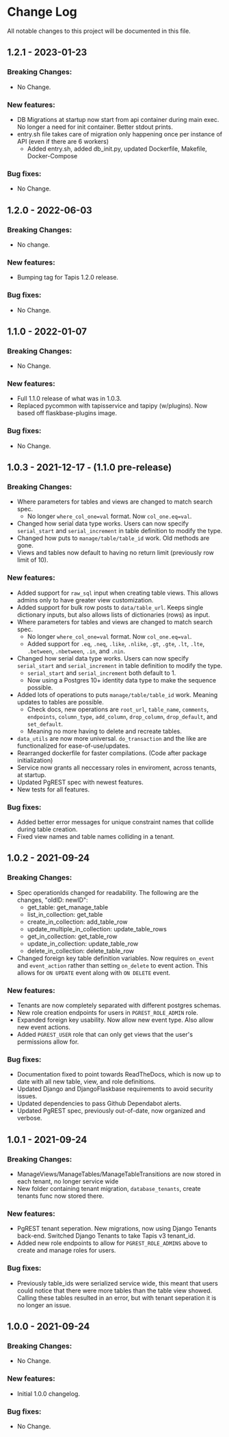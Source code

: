 
# Change Log

All notable changes to this project will be documented in this file.


## 1.2.1 - 2023-01-23
### Breaking Changes:
- No Change.

### New features:
- DB Migrations at startup now start from api container during main exec. No longer a need for init container. Better stdout prints.
- entry.sh file takes care of migration only happening once per instance of API (even if there are 6 workers)
    - Added entry.sh, added db_init.py, updated Dockerfile, Makefile, Docker-Compose

### Bug fixes:
- No Change.

## 1.2.0 - 2022-06-03
### Breaking Changes:
- No change.

### New features:
- Bumping tag for Tapis 1.2.0 release.

### Bug fixes:
- No Change.


## 1.1.0 - 2022-01-07
### Breaking Changes:
- No Change.

### New features:
- Full 1.1.0 release of what was in 1.0.3.
- Replaced pycommon with tapisservice and tapipy (w/plugins). Now based off flaskbase-plugins image.

### Bug fixes:
- No Change.

## 1.0.3 - 2021-12-17 - (1.1.0 pre-release)
### Breaking Changes:
- Where parameters for tables and views are changed to match search spec.
    - No longer `where_col_one=val` format. Now `col_one.eq=val`.
- Changed how serial data type works. Users can now specify `serial_start` and `serial_increment` in table definition to modify the type.
- Changed how puts to `manage/table/table_id` work. Old methods are gone.
- Views and tables now default to having no return limit (previously row limit of 10).

### New features:
- Added support for `raw_sql` input when creating table views. This allows admins only to have greater view customization.
- Added support for bulk row posts to `data/table_url`. Keeps single dictionary inputs, but also allows lists of dictionaries (rows) as input.
- Where parameters for tables and views are changed to match search spec.
    - No longer `where_col_one=val` format. Now `col_one.eq=val`.
    - Added support for `.eq`, `.neq`, `.like`, `.nlike`, `.gt`, `.gte`, `.lt`, `.lte`, `.between`, `.nbetween`, `.in`, and `.nin`.
- Changed how serial data type works. Users can now specify `serial_start` and `serial_increment` in table definition to modify the type.
    - `serial_start` and `serial_increment` both default to 1.
    - Now using a Postgres 10+ identity data type to make the sequence possible.
- Added lots of operations to puts `manage/table/table_id` work. Meaning updates to tables are possible.
    - Check docs, new operations are `root_url`, `table_name`, `comments`, `endpoints`, `column_type`, `add_column`, `drop_column`, `drop_default`, and `set_default`.
    - Meaning no more having to delete and recreate tables.
- `data_utils` are now more universal. `do_transaction` and the like are functionalized for ease-of-use/updates.
- Rearranged dockerfile for faster compilations. (Code after package initialization)
- Service now grants all neccessary roles in enviroment, across tenants, at startup.
- Updated PgREST spec with newest features.
- New tests for all features.

### Bug fixes:
- Added better error messages for unique constraint names that collide during table creation.
- Fixed view names and table names colliding in a tenant.


## 1.0.2 - 2021-09-24
### Breaking Changes:
- Spec operationIds changed for readability. The following are the changes, "oldID: newID":
    - get_table: get_manage_table
    - list_in_collection: get_table
    - create_in_collection: add_table_row
    - update_multiple_in_collection: update_table_rows
    - get_in_collection: get_table_row
    - update_in_collection: update_table_row
    - delete_in_collection: delete_table_row
- Changed foreign key table definition variables. Now requires `on_event` and `event_action` rather than setting `on_delete` to event action. This allows for `ON UPDATE` event along with `ON DELETE` event.

### New features:
- Tenants are now completely separated with different postgres schemas.
- New role creation endpoints for users in `PGREST_ROLE_ADMIN` role.
- Expanded foreign key usability. Now allow new event type. Also allow new event actions.
- Added `PGREST_USER` role that can only get views that the user's permissions allow for.

### Bug fixes:
- Documentation fixed to point towards ReadTheDocs, which is now up to date with all new table, view, and role definitions.
- Updated Django and DjangoFlaskbase requirements to avoid security issues.
- Updated dependencies to pass Github Dependabot alerts.
- Updated PgREST spec, previously out-of-date, now organized and verbose.


## 1.0.1 - 2021-09-24
### Breaking Changes:
- ManageViews/ManageTables/ManageTableTransitions are now stored in each tenant, no longer service wide
- New folder containing tenant migration, `database_tenants`, create tenants func now stored there.

### New features:
- PgREST tenant seperation. New migrations, now using Django Tenants back-end. Switched Django Tenants to take Tapis v3 tenant_id.
- Added new role endpoints to allow for `PGREST_ROLE_ADMINS` above to create and manage roles for users.

### Bug fixes:
- Previously table_ids were serialized service wide, this meant that users could notice that there were more tables than the table view showed. Calling these tables resulted in an error, but with tenant seperation it is no longer an issue.


## 1.0.0 - 2021-09-24
### Breaking Changes:
- No Change.

### New features:
- Initial 1.0.0 changelog.

### Bug fixes:
- No Change.
